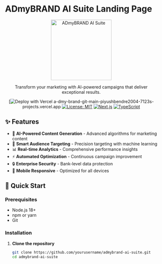 # ADmyBRAND AI Suite Landing Page

<div align="center">
  <img src="public/images/logo.png" alt="ADmyBRAND AI Suite" width="200"/>
  
  <p>Transform your marketing with AI-powered campaigns that deliver exceptional results.</p>
  
  [![Deploy with Vercel](https://vercel.com/button) a-dmy-brand-git-main-piyushbendre2004-7123s-projects.vercel.app
  [![License: MIT](https://img.shields.io/badge/License-MIT-yellow.svg)](https://opensource.org/licenses/MIT)
  [![Next.js](https://img.shields.io/badge/Next.js-14-black)](https://nextjs.org/)
  [![TypeScript](https://img.shields.io/badge/TypeScript-5-blue)](https://www.typescriptlang.org/)
</div>

## ✨ Features

- 🤖 **AI-Powered Content Generation** - Advanced algorithms for marketing content
- 🎯 **Smart Audience Targeting** - Precision targeting with machine learning
- 📊 **Real-time Analytics** - Comprehensive performance insights
- ⚡ **Automated Optimization** - Continuous campaign improvement
- 🔒 **Enterprise Security** - Bank-level data protection
- 📱 **Mobile Responsive** - Optimized for all devices

## 🚀 Quick Start

### Prerequisites

- Node.js 18+ 
- npm or yarn
- Git

### Installation

1. **Clone the repository**
   ```bash
   git clone https://github.com/yourusername/admybrand-ai-suite.git
   cd admybrand-ai-suite
